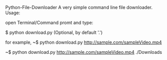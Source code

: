 Python-File-Downloader
A very simple command line file downloader.
Usage:

open Terminal/Command promt and type:

$ python download.py <URL> <Path where to save>(Optional, by default '.')
  
for example, 
  ~$ python download.py http://sample.com/sampleVideo.mp4 
  
  ~$ python download.py http://sample.com/sampleVideo.mp4 ./Downloads
  
  
  
